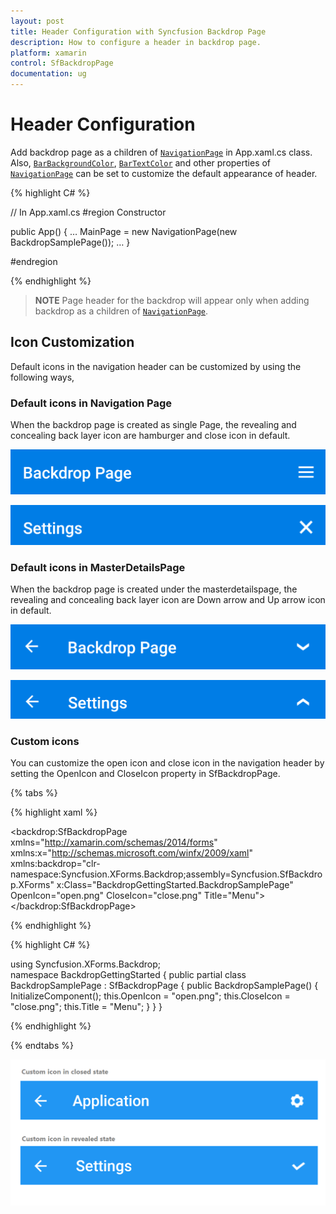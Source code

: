 ```yaml
---
layout: post
title: Header Configuration with Syncfusion Backdrop Page
description: How to configure a header in backdrop page.
platform: xamarin
control: SfBackdropPage
documentation: ug
---
```


# Header Configuration

Add backdrop page as a children of [`NavigationPage`](https://docs.microsoft.com/en-us/dotnet/api/xamarin.forms.navigationpage?view=xamarin-forms) in App.xaml.cs class. Also, [`BarBackgroundColor`](https://docs.microsoft.com/en-us/dotnet/api/xamarin.forms.navigationpage.barbackgroundcolor?view=xamarin-forms), [`BarTextColor`](https://docs.microsoft.com/en-us/dotnet/api/xamarin.forms.navigationpage.bartextcolor?view=xamarin-forms) and other properties of [`NavigationPage`](https://docs.microsoft.com/en-us/dotnet/api/xamarin.forms.navigationpage?view=xamarin-forms) can be set to customize the default appearance of header.
 
{% highlight C# %} 

// In App.xaml.cs 
#region Constructor

public App()
{ 
   … 
  MainPage = new NavigationPage(new BackdropSamplePage());
   … 
}

#endregion 

{% endhighlight %}

>**NOTE**
Page header for the backdrop will appear only when adding backdrop as a children of [`NavigationPage`](https://docs.microsoft.com/en-us/dotnet/api/xamarin.forms.navigationpage?view=xamarin-forms).
 
## Icon Customization

Default icons in the navigation header can be customized by using the following ways,

### Default icons in Navigation Page

When the backdrop page is created as single Page, the revealing and concealing back layer icon are hamburger and close icon in default.

![Hamburger icon](Header-Configuration-images/Hamburger.png)

![Close icon](Header-Configuration-images/Close.png)

### Default icons in MasterDetailsPage

When the backdrop page is created under the masterdetailspage, the revealing and concealing back layer icon are Down arrow and Up arrow icon in default.

![Down Arrow icon](Header-Configuration-images/DownArrrow.png)

![Up Arrow icon](Header-Configuration-images/UpArrow.png)

### Custom icons

You can customize the open icon and close icon in the navigation header by setting the OpenIcon and CloseIcon property in SfBackdropPage.

{% tabs %} 

{% highlight xaml %} 

<?xml version="1.0" encoding="UTF-8"?>
<backdrop:SfBackdropPage
    xmlns="http://xamarin.com/schemas/2014/forms"
    xmlns:x="http://schemas.microsoft.com/winfx/2009/xaml"
    xmlns:backdrop="clr-namespace:Syncfusion.XForms.Backdrop;assembly=Syncfusion.SfBackdrop.XForms"
    x:Class="BackdropGettingStarted.BackdropSamplePage"
    OpenIcon="open.png"
    CloseIcon="close.png"
    Title="Menu">
</backdrop:SfBackdropPage>

{% endhighlight %}

{% highlight C# %} 

using Syncfusion.XForms.Backdrop;	
namespace BackdropGettingStarted
{
    public partial class BackdropSamplePage : SfBackdropPage
    {
        public BackdropSamplePage()
        {
            InitializeComponent();
		    this.OpenIcon = "open.png";
            this.CloseIcon = "close.png";
	    this.Title = "Menu";
        }
    }
}

{% endhighlight %}

{% endtabs %}

 ![Custom icons](Header-Configuration-images/IconsCustomization.png)
 
